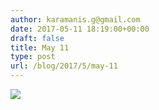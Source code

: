 ```yaml
---
author: karamanis.g@gmail.com
date: 2017-05-11 18:19:00+00:00
draft: false
title: May 11
type: post
url: /blog/2017/5/may-11
---
```


![](https://images.squarespace-cdn.com/content/v1/4f3f61bae4b063b909445965/1494519999592-1UQUIYT5NIWM1T3VH8P0/ke17ZwdGBToddI8pDm48kLb_FAwMlYAOU2qaddfMI0dZw-zPPgdn4jUwVcJE1ZvWEtT5uBSRWt4vQZAgTJucoTqqXjS3CfNDSuuf31e0tVG6vIp2Zwtz4Nc4LUfCeE54Sd0PH79Zf8yu80iYY76T4GQ6l2WM7tn7mqHTODzkmeM/image-asset.gif?format=original)


